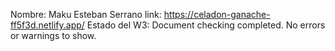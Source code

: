 Nombre: Maku Esteban Serrano
link: https://celadon-ganache-ff5f3d.netlify.app/
Estado del W3: Document checking completed. No errors or warnings to show.